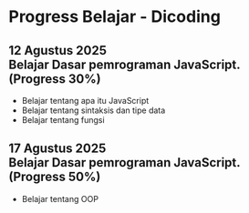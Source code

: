 Progress Belajar - Dicoding
==

**12 Agustus 2025**<br>
Belajar Dasar pemrograman JavaScript. (Progress 30%)
--
* Belajar tentang apa itu JavaScript
* Belajar tentang sintaksis dan tipe data
* Belajar tentang fungsi

**17 Agustus 2025**<br>
Belajar Dasar pemrograman JavaScript. (Progress 50%)
--
* Belajar tentang OOP
